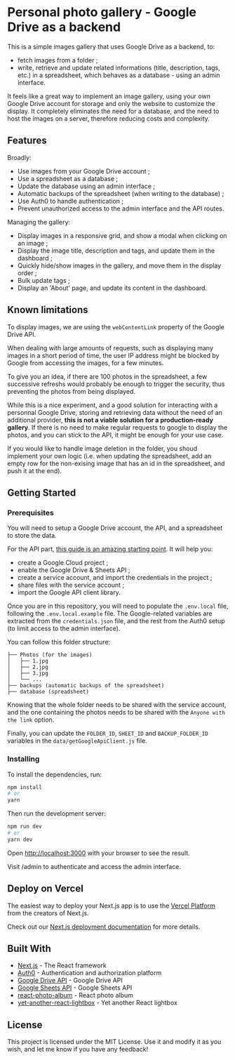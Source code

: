 # Personal photo gallery - Google Drive as a backend

This is a simple images gallery that uses Google Drive as a backend, to:

- fetch images from a folder ;
- write, retrieve and update related informations (title, description, tags, etc.) in a spreadsheet, which behaves as a database - using an admin interface.

It feels like a great way to implement an image gallery, using your own Google Drive account for storage and only the website to customize the display. It completely eliminates the need for a database, and the need to host the images on a server, therefore reducing costs and complexity.

## Features

Broadly:

- Use images from your Google Drive account ;
- Use a spreadsheet as a database ;
- Update the database using an admin interface ;
- Automatic backups of the spreadsheet (when writing to the database) ;
- Use Auth0 to handle authentication ;
- Prevent unauthorized access to the admin interface and the API routes.

Managing the gallery:

- Display images in a responsive grid, and show a modal when clicking on an image ;
- Display the image title, description and tags, and update them in the dashboard ;
- Quickly hide/show images in the gallery, and move them in the display order ;
- Bulk update tags ;
- Display an 'About' page, and update its content in the dashboard.

## Known limitations

To display images, we are using the `webContentLink` property of the Google Drive API.

When dealing with large amounts of requests, such as displaying many images in a short period of time, the user IP address might be blocked by Google from accessing the images, for a few minutes.

To give you an idea, if there are 100 photos in the spreadsheet, a few successive refreshs would probably be enough to trigger the security, thus preventing the photos from being displayed.

While this is a nice experiment, and a good solution for interacting with a personnal Google Drive, storing and retrieving data without the need of an additional provider, <b>this is not a viable solution for a production-ready gallery</b>. If there is no need to make regular requests to google to display the photos, and you can stick to the API, it might be enough for your use case.

If you would like to handle image deletion in the folder, you shoud implement your own logic (i.e. when updating the spreadsheet, add an empty row for the non-exising image that has an id in the spreadsheet, and push it at the end).

## Getting Started

### Prerequisites

You will need to setup a Google Drive account, the API, and a spreadsheet to store the data.

For the API part, [this guide is an amazing starting point](https://bretcameron.medium.com/how-to-use-the-google-drive-api-with-javascript-57a6cc9e5262). It will help you:

- create a Google Cloud project ;
- enable the Google Drive & Sheets API ;
- create a service account, and import the credentials in the project ;
- share files with the service account ;
- import the Google API client library.

Once you are in this repository, you will need to populate the `.env.local` file, following the `.env.local.example` file. The Google-related variables are extracted from the `credentials.json` file, and the rest from the Auth0 setup (to limit access to the admin interface).

You can follow this folder structure:

```
├── Photos (for the images)
│   ├── 1.jpg
│   ├── 2.jpg
│   ├── 3.jpg
│   └── ...
├── backups (automatic backups of the spreadsheet)
├── database (spreadsheet)
```

Knowing that the whole folder needs to be shared with the service account, and the one containing the photos needs to be shared with the `Anyone with the link` option.

Finally, you can update the `FOLDER_ID`, `SHEET_ID` and `BACKUP_FOLDER_ID` variables in the `data/getGoogleApiClient.js` file.

### Installing

To install the dependencies, run:

```bash
npm install
# or
yarn
```

Then run the development server:

```bash
npm run dev
# or
yarn dev
```

Open [http://localhost:3000](http://localhost:3000) with your browser to see the result.

Visit /admin to authenticate and access the admin interface.

## Deploy on Vercel

The easiest way to deploy your Next.js app is to use the [Vercel Platform](https://vercel.com/new?utm_medium=default-template&filter=next.js&utm_source=create-next-app&utm_campaign=create-next-app-readme) from the creators of Next.js.

Check out our [Next.js deployment documentation](https://nextjs.org/docs/deployment) for more details.

## Built With

- [Next.js](https://nextjs.org/) - The React framework
- [Auth0](https://auth0.com/) - Authentication and authorization platform
- [Google Drive API](https://developers.google.com/drive/api/v3/about-sdk) - Google Drive API
- [Google Sheets API](https://developers.google.com/sheets/api) - Google Sheets API
- [react-photo-album](https://react-photo-album.com/) - React photo album
- [yet-another-react-lightbox](https://yet-another-react-lightbox.com/) - Yet another React lightbox

## License

This project is licensed under the MIT License. Use it and modify it as you wish, and let me know if you have any feedback!
